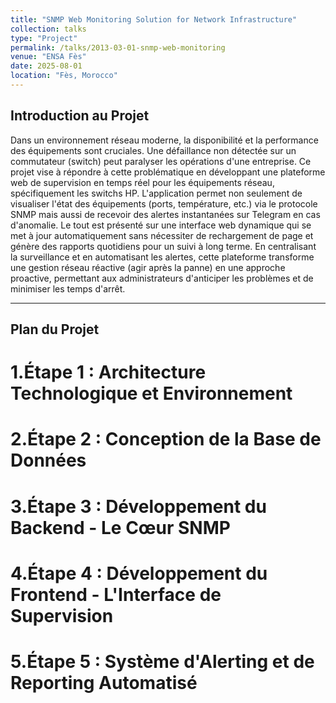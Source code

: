 ```yaml
---
title: "SNMP Web Monitoring Solution for Network Infrastructure"
collection: talks
type: "Project"
permalink: /talks/2013-03-01-snmp-web-monitoring
venue: "ENSA Fès"
date: 2025-08-01
location: "Fès, Morocco"
---
```


## Introduction au Projet
Dans un environnement réseau moderne, la disponibilité et la performance des équipements sont cruciales. Une défaillance non détectée sur un commutateur (switch) peut paralyser les opérations d'une entreprise. Ce projet vise à répondre à cette problématique en développant une plateforme web de supervision en temps réel pour les équipements réseau, spécifiquement les switchs HP. L'application permet non seulement de visualiser l'état des équipements (ports, température, etc.) via le protocole SNMP mais aussi de recevoir des alertes instantanées sur Telegram en cas d'anomalie. Le tout est présenté sur une interface web dynamique qui se met à jour automatiquement sans nécessiter de rechargement de page et génère des rapports quotidiens pour un suivi à long terme.
En centralisant la surveillance et en automatisant les alertes, cette plateforme transforme une gestion réseau réactive (agir après la panne) en une approche proactive, permettant aux administrateurs d'anticiper les problèmes et de minimiser les temps d'arrêt.

---

## Plan du Projet
# 1.Étape 1 : Architecture Technologique et Environnement
# 2.Étape 2 : Conception de la Base de Données
# 3.Étape 3 : Développement du Backend - Le Cœur SNMP
# 4.Étape 4 : Développement du Frontend - L'Interface de Supervision
# 5.Étape 5 : Système d'Alerting et de Reporting Automatisé
